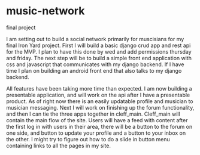 # music-network
final project

I am setting out to build a social network primarily for muscisians for my final Iron Yard project.
First I will build a basic django crud app and rest api for the MVP.  I plan to have this done by wed
and add permissions thursday and friday.  The next step will be to build a simple front end application 
with css and javascript that communicates with my django backend.  If I have time I plan on building 
an android front end that also talks to my django backend.


All features have been taking more time than expected. I am now building a presentable application, and
will work on the api after I have a presentable product.  As of right now there is an easily updatable
profile and musician to musician messaging.  Next I will work on finishing up the forum functionality,
and then I can tie the three apps together in cleff_main.  Cleff_main will contain the main flow of the
site.  Users will have a feed with content after the first log in with users in their area,
there will be a button to the forum on one side, and button to update your profile and a button to your inbox
on the other.  I might try to figure out how to do a slide in button menu containing links to all the pages in 
my site.


